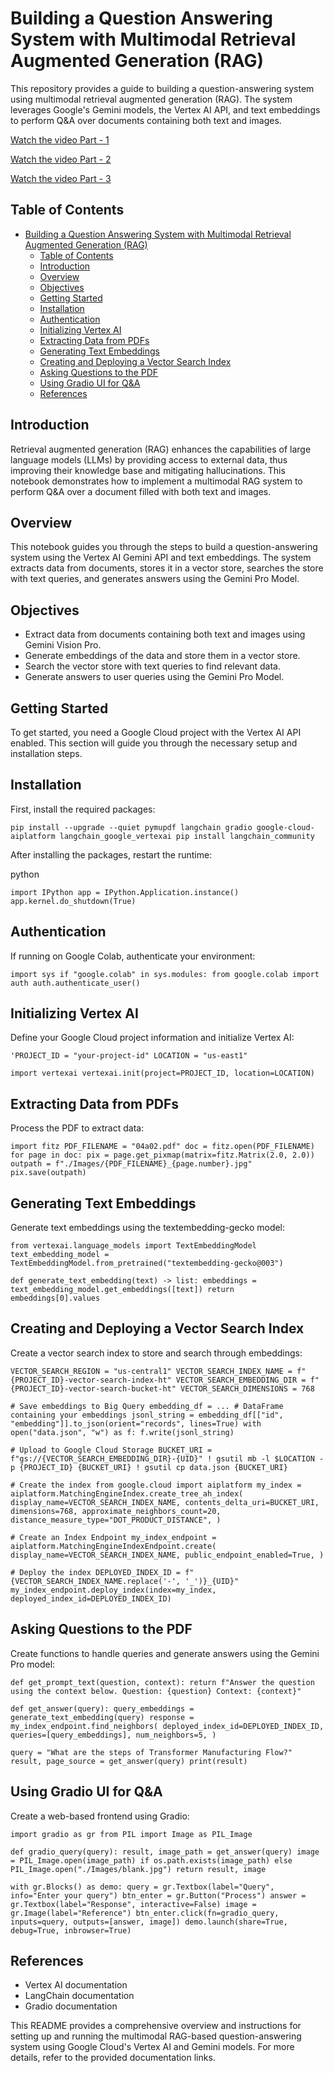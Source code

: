 Building a Question Answering System with Multimodal Retrieval Augmented Generation (RAG)
=================================================================================================

This repository provides a guide to building a question-answering system using multimodal retrieval augmented generation (RAG). The system leverages Google's Gemini models, the Vertex AI API, and text embeddings to perform Q&A over documents containing both text and images.

[Watch the video Part - 1](https://www.loom.com/share/0265665f257049668f0fa5771bedc219?sid=95a28345-4e0f-4759-a4b8-0ff03bba229e)

[Watch the video Part - 2](https://www.loom.com/share/032378a93aed4dbc9c52b353f646d76c?sid=726f16a5-285d-4362-a340-31811fc898d7)

[Watch the video Part - 3](https://www.loom.com/share/cb5be35a53f347798c9069b1f3ffab0b?sid=08dffe8c-6958-478e-8f17-3b0f21839790)

Table of Contents
-----------------

- [Building a Question Answering System with Multimodal Retrieval Augmented Generation (RAG)](#building-a-question-answering-system-with-multimodal-retrieval-augmented-generation-rag)
  - [Table of Contents](#table-of-contents)
  - [Introduction](#introduction)
  - [Overview](#overview)
  - [Objectives](#objectives)
  - [Getting Started](#getting-started)
  - [Installation](#installation)
  - [Authentication](#authentication)
  - [Initializing Vertex AI](#initializing-vertex-ai)
  - [Extracting Data from PDFs](#extracting-data-from-pdfs)
  - [Generating Text Embeddings](#generating-text-embeddings)
  - [Creating and Deploying a Vector Search Index](#creating-and-deploying-a-vector-search-index)
  - [Asking Questions to the PDF](#asking-questions-to-the-pdf)
  - [Using Gradio UI for Q\&A](#using-gradio-ui-for-qa)
  - [References](#references)

Introduction
------------

Retrieval augmented generation (RAG) enhances the capabilities of large language models (LLMs) by providing access to external data, thus improving their knowledge base and mitigating hallucinations. This notebook demonstrates how to implement a multimodal RAG system to perform Q&A over a document filled with both text and images.

Overview
--------

This notebook guides you through the steps to build a question-answering system using the Vertex AI Gemini API and text embeddings. The system extracts data from documents, stores it in a vector store, searches the store with text queries, and generates answers using the Gemini Pro Model.

Objectives
----------

-   Extract data from documents containing both text and images using Gemini Vision Pro.
-   Generate embeddings of the data and store them in a vector store.
-   Search the vector store with text queries to find relevant data.
-   Generate answers to user queries using the Gemini Pro Model.

Getting Started
---------------

To get started, you need a Google Cloud project with the Vertex AI API enabled. This section will guide you through the necessary setup and installation steps.

Installation
------------

First, install the required packages:

`pip install --upgrade --quiet pymupdf langchain gradio google-cloud-aiplatform langchain_google_vertexai
pip install langchain_community`

After installing the packages, restart the runtime:

python


`import IPython
app = IPython.Application.instance()
app.kernel.do_shutdown(True)`

Authentication
--------------

If running on Google Colab, authenticate your environment:

`import sys
if "google.colab" in sys.modules:
    from google.colab import auth
    auth.authenticate_user()`

Initializing Vertex AI
----------------------

Define your Google Cloud project information and initialize Vertex AI:

`'PROJECT_ID = "your-project-id"
LOCATION = "us-east1"`

`import vertexai
vertexai.init(project=PROJECT_ID, location=LOCATION)`

Extracting Data from PDFs
-------------------------

Process the PDF to extract data:

`import fitz
PDF_FILENAME = "04a02.pdf"
doc = fitz.open(PDF_FILENAME)
for page in doc:
    pix = page.get_pixmap(matrix=fitz.Matrix(2.0, 2.0))
    outpath = f"./Images/{PDF_FILENAME}_{page.number}.jpg"
    pix.save(outpath)`

Generating Text Embeddings
--------------------------

Generate text embeddings using the textembedding-gecko model:

`from vertexai.language_models import TextEmbeddingModel
text_embedding_model = TextEmbeddingModel.from_pretrained("textembedding-gecko@003")`

`def generate_text_embedding(text) -> list:
    embeddings = text_embedding_model.get_embeddings([text])
    return embeddings[0].values`

Creating and Deploying a Vector Search Index
--------------------------------------------

Create a vector search index to store and search through embeddings:


`VECTOR_SEARCH_REGION = "us-central1"
VECTOR_SEARCH_INDEX_NAME = f"{PROJECT_ID}-vector-search-index-ht"
VECTOR_SEARCH_EMBEDDING_DIR = f"{PROJECT_ID}-vector-search-bucket-ht"
VECTOR_SEARCH_DIMENSIONS = 768`

`# Save embeddings to Big Query
embedding_df = ... # DataFrame containing your embeddings
jsonl_string = embedding_df[["id", "embedding"]].to_json(orient="records", lines=True)
with open("data.json", "w") as f:
    f.write(jsonl_string)`

`# Upload to Google Cloud Storage
BUCKET_URI = f"gs://{VECTOR_SEARCH_EMBEDDING_DIR}-{UID}"
! gsutil mb -l $LOCATION -p {PROJECT_ID} {BUCKET_URI}
! gsutil cp data.json {BUCKET_URI}`

`# Create the index
from google.cloud import aiplatform
my_index = aiplatform.MatchingEngineIndex.create_tree_ah_index(
    display_name=VECTOR_SEARCH_INDEX_NAME,
    contents_delta_uri=BUCKET_URI,
    dimensions=768,
    approximate_neighbors_count=20,
    distance_measure_type="DOT_PRODUCT_DISTANCE",
)`

`# Create an Index Endpoint
my_index_endpoint = aiplatform.MatchingEngineIndexEndpoint.create(
    display_name=VECTOR_SEARCH_INDEX_NAME,
    public_endpoint_enabled=True,
)`

`# Deploy the index
DEPLOYED_INDEX_ID = f"{VECTOR_SEARCH_INDEX_NAME.replace('-', '_')}_{UID}"
my_index_endpoint.deploy_index(index=my_index, deployed_index_id=DEPLOYED_INDEX_ID)`

Asking Questions to the PDF
---------------------------

Create functions to handle queries and generate answers using the Gemini Pro model:

`def get_prompt_text(question, context):
    return f"Answer the question using the context below. Question: {question} Context: {context}"`

`def get_answer(query):
    query_embeddings = generate_text_embedding(query)
    response = my_index_endpoint.find_neighbors(
        deployed_index_id=DEPLOYED_INDEX_ID,
        queries=[query_embeddings],
        num_neighbors=5,
    )`

`query = "What are the steps of Transformer Manufacturing Flow?"
result, page_source = get_answer(query)
print(result)`

Using Gradio UI for Q&A
-----------------------

Create a web-based frontend using Gradio:


`import gradio as gr
from PIL import Image as PIL_Image`

`def gradio_query(query):
    result, image_path = get_answer(query)
    image = PIL_Image.open(image_path) if os.path.exists(image_path) else PIL_Image.open("./Images/blank.jpg")
    return result, image`

`with gr.Blocks() as demo:
    query = gr.Textbox(label="Query", info="Enter your query")
    btn_enter = gr.Button("Process")
    answer = gr.Textbox(label="Response", interactive=False)
    image = gr.Image(label="Reference")
    btn_enter.click(fn=gradio_query, inputs=query, outputs=[answer, image])
    demo.launch(share=True, debug=True, inbrowser=True)`

References
----------

-   Vertex AI documentation
-   LangChain documentation
-   Gradio documentation

This README provides a comprehensive overview and instructions for setting up and running the multimodal RAG-based question-answering system using Google Cloud's Vertex AI and Gemini models. For more details, refer to the provided documentation links.
